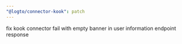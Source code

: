 ```yaml
---
"@logto/connector-kook": patch
---
```


fix kook connector fail with empty banner in user information endpoint response
